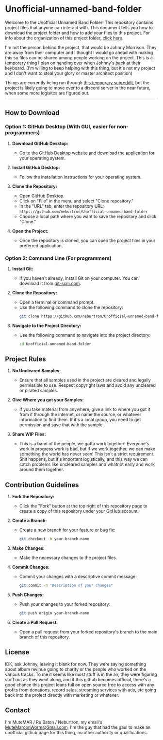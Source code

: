 # Unofficial-unnamed-band-folder

Welcome to the Unofficial Unnamed Band Folder! This repository contains project files that anyone can interact with. This document tells you how to download the project folder and how to add your files to this project. For info about the organization of this project folder, [click here](structure.md).

I'm not the person behind the project, that would be Johnny Morrison. They are away from their computer and I thought I would go ahead with making this so files can be shared among people working on the project. This is a temporary thing I plan on handing over when Johnny's back at their keyboard.
(I'm willing to keep helping with this thing, but it's not my project and I don't want to steal your glory or master architect position)

Things are currently being run through [this temporary subreddit](https://www.reddit.com/r/MorrisonProductions/), but the project is likely going to move over to a discord server in the near future, when some more logisitcs are figured out.

---

## How to Download

### Option 1: GitHub Desktop (With GUI, easier for non-programmers)

1. **Download GitHub Desktop:**
   - Go to the [GitHub Desktop website](https://desktop.github.com/) and download the application for your operating system.

2. **Install GitHub Desktop:**
   - Follow the installation instructions for your operating system.

3. **Clone the Repository:**
   - Open GitHub Desktop.
   - Click on "File" in the menu and select "Clone repository."
   - In the "URL" tab, enter the repository URL: `https://github.com/neburtron/Unofficial-unnamed-band-folder`
   - Choose a local path where you want to save the repository and click "Clone."

4. **Open the Project:**
   - Once the repository is cloned, you can open the project files in your preferred application.

### Option 2: Command Line (For programmers)

1. **Install Git:**
   - If you haven't already, install Git on your computer. You can download it from [git-scm.com](https://git-scm.com/).

2. **Clone the Repository:**
   - Open a terminal or command prompt.
   - Use the following command to clone the repository:
     ```bash
     git clone https://github.com/neburtron/Unofficial-unnamed-band-folder
     ```

3. **Navigate to the Project Directory:**
   - Use the following command to navigate into the project directory:
     ```bash
     cd Unofficial-unnamed-band-folder
     ```

## Project Rules

1. **No Uncleared Samples:**
   - Ensure that all samples used in the project are cleared and legally permissible to use. Respect copyright laws and avoid any uncleared or pirated samples.

2. **Give Where you got your Samples:**
   - If you take material from anywhere, give a link to where you got it from if through the internet, or name the source, or whatever information to find them. If it's a local group, you need to get permission and save that with the sample.

3. **Share WIP Files:**
   - This is a band of the people, we gotta work together! Everyone's work in progress work is bad, but if we work together, we can make something the world has never seen! This isn't a strict requirement. Shit happens, but it's important logistically, and this way we can catch problems like uncleared samples and whatnot early and work around them together.

## Contribution Guidelines

1. **Fork the Repository:**
   - Click the "Fork" button at the top right of this repository page to create a copy of this repository under your GitHub account.

2. **Create a Branch:**
   - Create a new branch for your feature or bug fix:

     ```bash
     git checkout -b your-branch-name
     ```

3. **Make Changes:**
   - Make the necessary changes to the project files.

4. **Commit Changes:**
   - Commit your changes with a descriptive commit message:

     ```bash
     git commit -m "Description of your changes"
     ```

5. **Push Changes:**
   - Push your changes to your forked repository:

     ```bash
     git push origin your-branch-name
     ```

6. **Create a Pull Request:**
   - Open a pull request from your forked repository's branch to the main branch of this repository.

## License

IDK, ask Johnny, leaving it blank for now. They were saying something about album revinue going to charity or the people who worked on the various tracks. To me it seems like most stuff is in the air, they were figuring stuff out as they went along, and if this github becomes official, there's a good chance this project leans full on open source free to access with any profits from donations, record sales, streaming services with ads, etc going back into the project directly with marketing or whatever.

## Contact

 I'm MuteMAR / Ru Baton / Neburtron, my email's [MuteMaroonWorm@Gmail.com](MuteMaroonWorm@Gmail.com), I'm the guy that had the gaul to make an unofficial github page for this thing, no other authority or qualifications.
